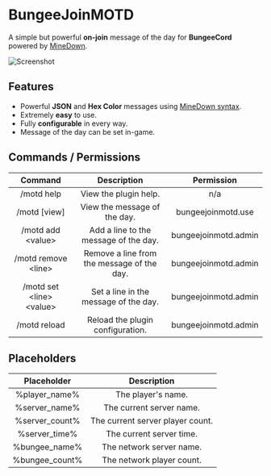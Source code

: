 # BungeeJoinMOTD

A simple but powerful **on-join** message of the day for **BungeeCord** powered by [MineDown](https://github.com/Phoenix616/MineDown).

![Screenshot](https://i.imgur.com/GQBRq3w.png)

## Features

- Powerful **JSON** and **Hex Color** messages using [MineDown syntax](https://wiki.phoenix616.dev/library:minedown:syntax).
- Extremely **easy** to use.
- Fully **configurable** in every way.
- Message of the day can be set in-game.

## Commands / Permissions

|                **Command**                |                  **Description**                  |     **Permission**     |
| :---------------------------------------: | :-----------------------------------------------: | :--------------------: |
|             /motd help                    |              View the plugin help.                |          n/a           |
|             /motd [view]                  |              View the message of the day.         | bungeejoinmotd.use     |
|             /motd add \<value\>           |          Add a line to the message of the day.    | bungeejoinmotd.admin   |
|             /motd remove \<line\>         |     Remove a line from the message of the day.    | bungeejoinmotd.admin   |
|             /motd set \<line\> \<value\>  |          Set a line in the message of the day.    | bungeejoinmotd.admin   |
|             /motd reload                  |          Reload the plugin configuration.         | bungeejoinmotd.admin   |

## Placeholders

|                **Placeholder**            |                  **Description**                  |
| :---------------------------------------: | :-----------------------------------------------: |
| %player_name%                             | The player's name.                                |
| %server_name%                             | The current server name.                          |
| %server_count%                            | The current server player count.                  |
| %server_time%                             | The current server time.                          |
| %bungee_name%                             | The network server name.                          |
| %bungee_count%                            | The network player count.                         |

